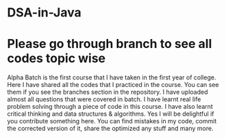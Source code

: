 # DSA-in-Java
# Please go through branch to see all codes topic wise
Alpha Batch is the first course that I have taken in the first year of college. Here I have shared all the codes that I practiced in the course. You can see them if you see the branches section in the repository. I have uploaded almost all questions that were covered in batch.
I have learnt real life problem solving through a piece of code in this course. I have also learnt critical thinking and data structures & algorithms.
Yes I will be delightful if you contribute something here. You can find mistakes in my code, commit the corrected version of it, share the optimized any stuff and many more.  
